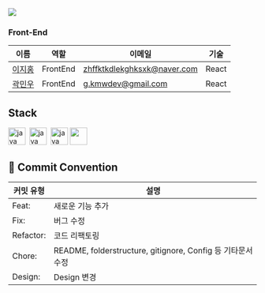 <div><img src="https://capsule-render.vercel.app/api?type=rounded&height=300&color=gradient&text=BankCalculator&fontAlign=50&fontAlignY=42&section=header&textBg=false&fontColor=000000&fontSize=60&animation=scaleIn&reversal=true"/></div>

### Front-End
|이름|역할|이메일|기술
|----|---|---|---|
|[이지홍](https://github.com/lee-ji-hong)|FrontEnd|zhffktkdlekghksxk@naver.com|React|
|[곽민우](https://github.com/kmwdevelop)|FrontEnd|g.kmwdev@gmail.com|React|

## Stack

<div>
    <!-- Frontend Language 추가 -->
    <img src="https://img.shields.io/badge/React-20232A?style=for-the-badge&logo=react&logoColor=61DAFB" height=35 alt="java logo" />&nbsp;
    <img src="https://img.shields.io/badge/JavaScript-F7DF1E?style=for-the-badge&logo=javascript&logoColor=black" height=35 alt="java logo" />&nbsp;
    <img src="https://img.shields.io/badge/TypeScript-007ACC?style=for-the-badge&logo=typescript&logoColor=white" height=35 alt="java logo" />
    <!-- devops 추가 -->
    <img src="https://img.shields.io/badge/Firebase-FFCA28?style=for-the-badge&logo=firebase&logoColor=black" height=35 />
</div>

 ## 🎯 Commit Convention

| 커밋 유형 | 설명 |
| --- | --- |
| Feat: | 새로운 기능 추가 |
| Fix: | 버그 수정 |
| Refactor: | 코드 리팩토링 |
| Chore: | README, folderstructure, gitignore, Config 등 기타문서 수정 |
| Design: | Design 변경 |

